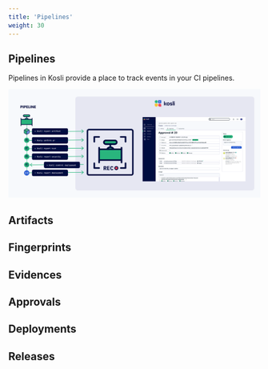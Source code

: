 ```yaml
---
title: 'Pipelines'
weight: 30
---
```


## Pipelines

Pipelines in Kosli provide a place to track events in your CI pipelines.

![Diagram of Pipeline Reporting](/images/pipelines.svg)


## Artifacts
## Fingerprints
## Evidences
## Approvals
## Deployments
## Releases

